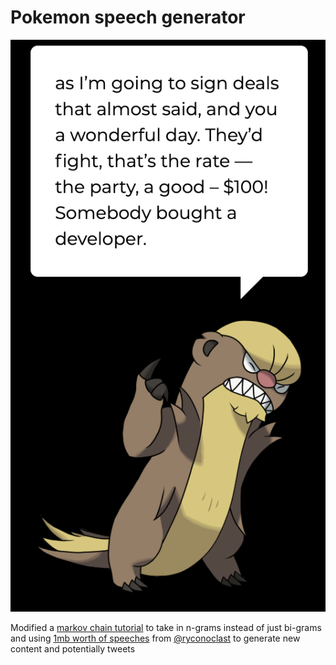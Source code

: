 # Pokemon speech generator

![2gram](./2gram.png)

Modified a [markov chain tutorial](https://medium.com/@corrigan1247/how-to-imitate-trump-with-markov-chains-8224877dcf69) to take in n-grams instead of just bi-grams and using [1mb worth of speeches](https://github.com/ryanmcdermott/trump-speeches) from [@ryconoclast](https://twitter.com/ryconoclast) to generate new content and potentially tweets
